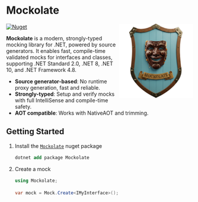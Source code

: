 # Mockolate

<img align="right" width="200" src="https://raw.githubusercontent.com/aweXpect/Mockolate/main/Docs/logo_256x256.png" alt="Mockolate logo" />

[![Nuget](https://img.shields.io/nuget/v/Mockolate)](https://www.nuget.org/packages/Mockolate)

**Mockolate** is a modern, strongly-typed mocking library for .NET, powered by source generators. It enables fast,
compile-time validated mocks for interfaces and classes, supporting .NET Standard 2.0, .NET 8, .NET 10, and .NET
Framework 4.8.

- **Source generator-based**: No runtime proxy generation, fast and reliable.
- **Strongly-typed**: Setup and verify mocks with full IntelliSense and compile-time safety.
- **AOT compatible**: Works with NativeAOT and trimming.

## Getting Started

1. Install the [`Mockolate`](https://www.nuget.org/packages/Mockolate) nuget package
   ```ps
   dotnet add package Mockolate
   ```

2. Create a mock
   ```csharp
   using Mockolate;
   
   var mock = Mock.Create<IMyInterface>();
   ```

